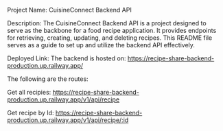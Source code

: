 Project Name: CuisineConnect Backend API

Description:
The CuisineConnect Backend API is a project designed to serve as the backbone for a food recipe application. It provides endpoints for retrieving, creating, updating, and deleting recipes. This README file serves as a guide to set up and utilize the backend API effectively.

Deployed Link: The backend is hosted on:
https://recipe-share-backend-production.up.railway.app/

The following are the routes: 

Get all recipies: https://recipe-share-backend-production.up.railway.app/v1/api/recipe

Get recipe by Id: https://recipe-share-backend-production.up.railway.app/v1/api/recipe/:id

